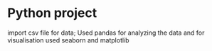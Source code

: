 # Python project
import csv file for data;
Used pandas for analyzing the data and for visualisation used seaborn and matplotlib
